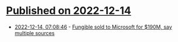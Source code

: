 # [Published on 2022-12-14](index.md)

* [2022-12-14, 07:08:46](https://news.ycombinator.com/item?id=33980862) - [Fungible sold to Microsoft for $190M, say multiple sources](https://blocksandfiles.com/2022/12/13/fungible-sold-to-microsoft-for-190-million/)
